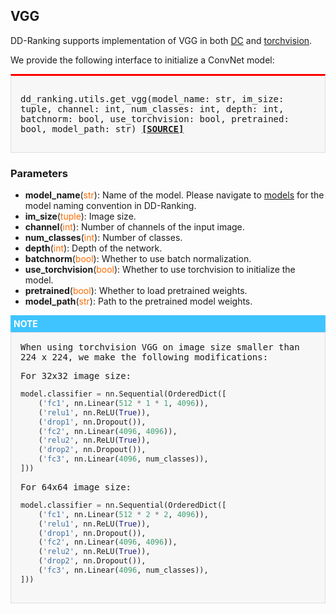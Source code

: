 ## VGG

DD-Ranking supports implementation of VGG in both [DC](https://github.com/VICO-UoE/DatasetCondensation) and [torchvision](https://pytorch.org/vision/main/models/vgg.html).

We provide the following interface to initialize a ConvNet model:

<div style="background-color:#F7F7F7; padding:15px; border:1px solid #E0E0E0; border-top:3px solid #FF0000; font-family:monospace; font-size:14px;">

dd_ranking.utils.get_vgg(model_name: str, 
im_size: tuple, channel: int, num_classes: int, depth: int, batchnorm: bool, use_torchvision: bool, pretrained: bool, model_path: str)
[**[SOURCE]**](https://github.com/NUS-HPC-AI-Lab/DD-Ranking/blob/main/dd_ranking/utils/model.py)
</div>

### Parameters

- **model_name**(<span style="color:#FF6B00;">str</span>): Name of the model. Please navigate to [models](models/overview.md) for the model naming convention in DD-Ranking.
- **im_size**(<span style="color:#FF6B00;">tuple</span>): Image size.
- **channel**(<span style="color:#FF6B00;">int</span>): Number of channels of the input image.
- **num_classes**(<span style="color:#FF6B00;">int</span>): Number of classes.
- **depth**(<span style="color:#FF6B00;">int</span>): Depth of the network.
- **batchnorm**(<span style="color:#FF6B00;">bool</span>): Whether to use batch normalization.
- **use_torchvision**(<span style="color:#FF6B00;">bool</span>): Whether to use torchvision to initialize the model.
- **pretrained**(<span style="color:#FF6B00;">bool</span>): Whether to load pretrained weights.
- **model_path**(<span style="color:#FF6B00;">str</span>): Path to the pretrained model weights.

<div style="background-color:#40C4FF;color: #FFFFFF; padding: 5px; font-weight:bold; font-size:14px;">NOTE</div>

<div style="background-color:#F7F7F7; padding:15px; border:1px solid #E0E0E0; font-family:monospace; font-size:14px;">
When using torchvision VGG on image size smaller than 224 x 224, we make the following modifications:

For 32x32 image size:
```python
model.classifier = nn.Sequential(OrderedDict([
    ('fc1', nn.Linear(512 * 1 * 1, 4096)),
    ('relu1', nn.ReLU(True)),
    ('drop1', nn.Dropout()),
    ('fc2', nn.Linear(4096, 4096)),
    ('relu2', nn.ReLU(True)),
    ('drop2', nn.Dropout()),
    ('fc3', nn.Linear(4096, num_classes)),
]))
```

For 64x64 image size:
```python
model.classifier = nn.Sequential(OrderedDict([
    ('fc1', nn.Linear(512 * 2 * 2, 4096)),
    ('relu1', nn.ReLU(True)),
    ('drop1', nn.Dropout()),
    ('fc2', nn.Linear(4096, 4096)),
    ('relu2', nn.ReLU(True)),
    ('drop2', nn.Dropout()),
    ('fc3', nn.Linear(4096, num_classes)),
]))
```
</div>